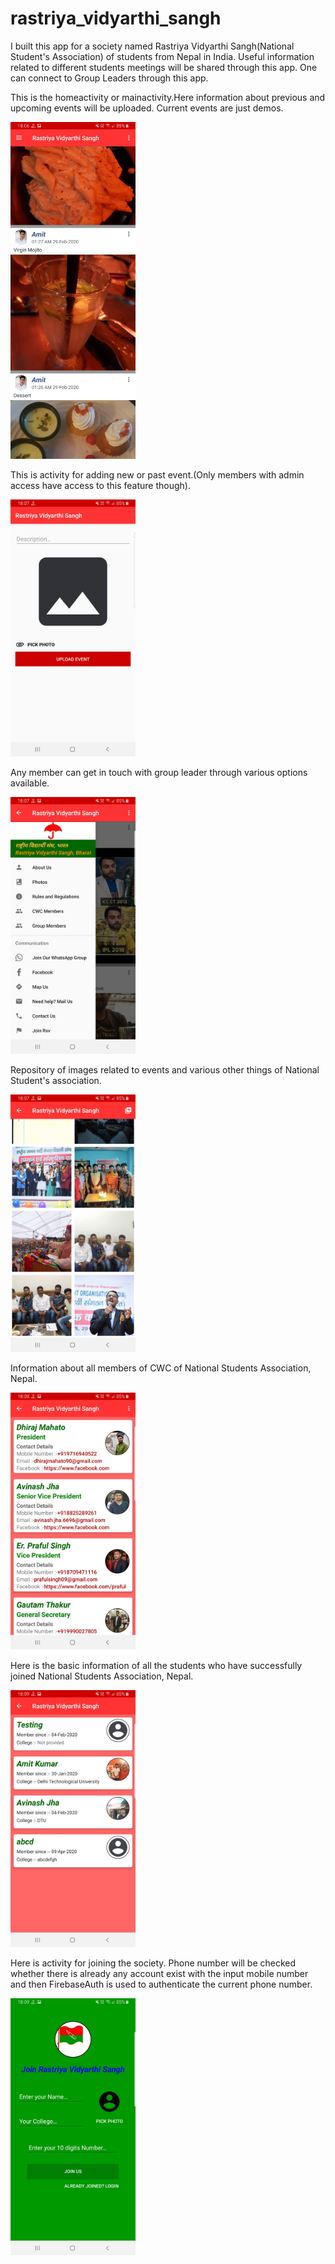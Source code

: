 # rastriya_vidyarthi_sangh
I built this app for a society named Rastriya Vidyarthi Sangh(National Student's Association) of students from Nepal in India.
Useful information related to different students meetings will be shared through this app.
One can connect to Group Leaders through this app.

This is the homeactivity or mainactivity.Here information about previous and upcoming events will be uploaded.
Current events are just demos.


<img src="Screenshot_20200409-180624_Rastriya Vidyarthi Sangh.jpg" width="200">

This is activity for adding new or past event.(Only members with admin access have access to this feature though).

<img src="Screenshot_20200409-180714_Rastriya Vidyarthi Sangh.jpg" width="200">

Any member can get in touch with group leader through various options available.

<img src="Screenshot_20200409-180729_Rastriya Vidyarthi Sangh.jpg" width="200">

Repository of images related to events and various other things of National Student's association.

<img src="Screenshot_20200409-180752_Rastriya Vidyarthi Sangh.jpg" width="200">

Information about all members of CWC of National Students Association, Nepal.

<img src="Screenshot_20200409-180808_Rastriya Vidyarthi Sangh.jpg" width="200">

Here is the basic information of all the students who have successfully joined National Students Association, Nepal.

<img src="Screenshot_20200409-180901_Rastriya Vidyarthi Sangh.jpg" width="200">

Here is activity for joining the society. Phone number will be checked whether there is already any 
account exist with the input mobile number and then FirebaseAuth is used to authenticate the current phone number.

<img src="Screenshot_20200409-180922_Rastriya Vidyarthi Sangh.jpg" width="200">
